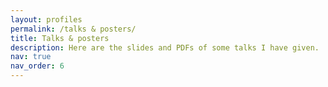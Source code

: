 ```yaml
---
layout: profiles
permalink: /talks & posters/
title: Talks & posters
description: Here are the slides and PDFs of some talks I have given. 
nav: true
nav_order: 6
---
```

